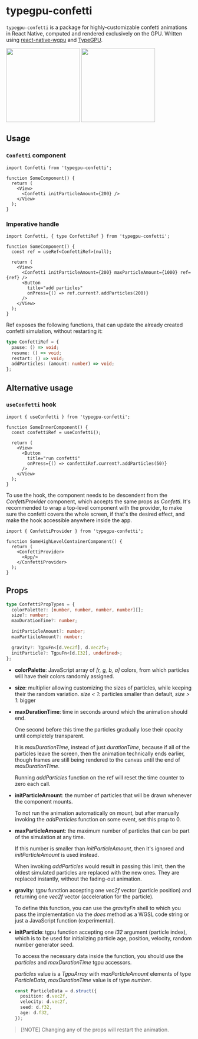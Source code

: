 
# typegpu-confetti

`typegpu-confetti` is a package for highly-customizable confetti animations in React Native, computed and rendered exclusively on the GPU. Written using [react-native-wgpu](https://github.com/wcandillon/react-native-webgpu/) and [TypeGPU](https://github.com/software-mansion/TypeGPU).

<img src="https://github.com/user-attachments/assets/27e26fc5-b2f5-408b-bf81-de43fa3d7049" width=200>
<img src="https://github.com/user-attachments/assets/447951d2-1d10-4f1d-8d01-c7ce78dbe2e3" width=200>

## Usage

### `Confetti` component

```tsx
import Confetti from 'typegpu-confetti';

function SomeComponent() {
  return (
    <View>
      <Confetti initParticleAmount={200} />
    </View>
  );
}
```

### Imperative handle

```tsx
import Confetti, { type ConfettiRef } from 'typegpu-confetti';

function SomeComponent() {
  const ref = useRef<ConfettiRef>(null);

  return (
    <View>
      <Confetti initParticleAmount={200} maxParticleAmount={1000} ref={ref} />
      <Button
        title="add particles"
        onPress={() => ref.current?.addParticles(200)}
      />
    </View>
  );
}
```

Ref exposes the following functions, that can update the already created confetti simulation, without restarting it:

```ts
type ConfettiRef = {
  pause: () => void;
  resume: () => void;
  restart: () => void;
  addParticles: (amount: number) => void;
};
```

## Alternative usage

### `useConfetti` hook

```tsx
import { useConfetti } from 'typegpu-confetti';

function SomeInnerComponent() {
  const confettiRef = useConfetti();

  return (
    <View>
      <Button
        title="run confetti"
        onPress={() => confettiRef.current?.addParticles(50)}
      />
    </View>
  );
}
```

To use the hook, the component needs to be descendent from the *ConfettiProvider* component, which accepts the same props as *Confetti*. It's recommended to wrap a top-level component with the provider, to make sure the confetti covers the whole screen, if that's the desired effect, and make the hook accessible anywhere inside the app.

```tsx
import { ConfettiProvider } from 'typegpu-confetti';

function SomeHighLevelContainerComponent() {
  return (
    <ConfettiProvider>
      <App/>
    </ConfettiProvider>
  );
}
```

## Props

```ts
type ConfettiPropTypes = {
  colorPalette?: [number, number, number, number][];
  size?: number;
  maxDurationTime?: number;

  initParticleAmount?: number;
  maxParticleAmount?: number;

  gravity?: TgpuFn<[d.Vec2f], d.Vec2f>;
  initParticle?: TgpuFn<[d.I32], undefined>;
};
```

* **colorPalette**: JavaScript array of *[r, g, b, a]* colors, from which particles will have their colors randomly assigned.

* **size**: multiplier allowing customizing the sizes of particles, while keeping their the random variation. *size < 1*: particles smaller than default, *size > 1*: bigger

* **maxDurationTime**: time in seconds around which the animation should end. 
  
  One second before this time the particles gradually lose their opacity until completely transparent. 

  It is *maxDurationTime*, instead of just *durationTime*, because if all of the particles leave the screen, then the animation technically ends earlier, though frames are still being rendered to the canvas until the end of *maxDurationTime*. 
  
  Running *addParticles* function on the ref will reset the time counter to zero each call.

* **initParticleAmount**: the number of particles that will be drawn whenever the component mounts.
  
  To not run the animation automatically on mount, but after manually invoking the *addParticles* function on some event, set this prop to 0.

* **maxParticleAmount**: the maximum number of particles that can be part of the simulation at any time.

  If this number is smaller than *initParticleAmount*, then it's ignored and *initParticleAmount* is used instead.

  When invoking *addParticles* would result in passing this limit, then the oldest simulated particles are replaced with the new ones. They are replaced instantly, without the fading-out animation.

* **gravity**: *tgpu* function accepting one *vec2f* vector (particle position) and returning one *vec2f* vector (acceleration for the particle).

  To define this function, you can use the *gravityFn* shell to which you pass the implementation via the *does* method as a WGSL code string or just a JavaScript function (experimental).

* **initParticle**: tgpu function accepting one *i32* argument (particle index), which is to be used for initializing particle age, position, velocity, random number generator seed.

  To access the necessary data inside the function, you should use the *particles* and *maxDurationTime* tgpu accessors.

  *particles* value is a *TgpuArray* with *maxParticleAmount* elements of type *ParticleData*, *maxDurationTime* value is of type *number*.

  ```ts
  const ParticleData = d.struct({
    position: d.vec2f,
    velocity: d.vec2f,
    seed: d.f32,
    age: d.f32,
  });
  ```

> [!NOTE] Changing any of the props will restart the animation.
